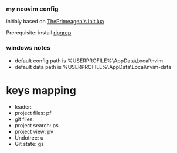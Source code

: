 ### my neovim config

initialy based on [ThePrimeagen's init.lua](https://github.com/ThePrimeagen/init.lua)

Prerequisite: install [ripgrep](https://github.com/BurntSushi/ripgrep).

### windows notes

- default config path is %USERPROFILE%\AppData\Local\nvim
- default data path is %USERPROFILE%\AppData\Local\nvim-data

# keys mapping
- leader: <space>
- project files: <leader>pf
- git files: <C-p>
- project search: <leader>ps
- project view: <leader>pv
- Undotree: <leader>u
- Git state: <leader>gs

